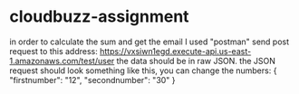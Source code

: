 # cloudbuzz-assignment
in order to calculate the sum and get the email I used "postman"
send post request to this address: https://vxsiwn1egd.execute-api.us-east-1.amazonaws.com/test/user
the data should be in raw JSON.
the JSON request should look something like this, you can change the numbers:
{
    "firstnumber": "12",
    "secondnumber": "30"
}
